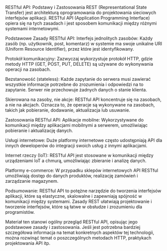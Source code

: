 RESTful API: Podstawy i Zastosowania
REST (Representational State Transfer) jest architekturą oprogramowania do projektowania sieciowych interfejsów aplikacji. RESTful API (Application Programming Interface) opiera się na tych zasadach i jest sposobem komunikacji między różnymi systemami internetowymi.

Podstawowe Zasady RESTful API:
Interfejs jednolitych zasobów: Każdy zasób (np. użytkownik, post, komentarz) w systemie ma swoje unikalne URI (Uniform Resource Identifier), przez które jest identyfikowany.

Protokół komunikacyjny: Zazwyczaj wykorzystuje protokół HTTP, gdzie metody HTTP (GET, POST, PUT, DELETE) są używane do wykonywania operacji na zasobach.

Bezstanowość (stateless): Każde zapytanie do serwera musi zawierać wszystkie informacje potrzebne do zrozumienia i odpowiedzi na to zapytanie. Serwer nie przechowuje żadnych danych o stanie klienta.

Skierowana na zasoby, nie akcje: RESTful API koncentruje się na zasobach, a nie na akcjach. Oznacza to, że operacje są wykonywane na zasobach, takich jak pobieranie, dodawanie, aktualizacja lub usuwanie.

Zastosowania RESTful API:
Aplikacje mobilne: Wykorzystywane do komunikacji między aplikacjami mobilnymi a serwerem, umożliwiając pobieranie i aktualizację danych.

Usługi internetowe: Duże platformy internetowe często udostępniają API dla innych deweloperów do integracji swoich usług z innymi aplikacjami.

Internet rzeczy (IoT): RESTful API jest stosowane w komunikacji między urządzeniami IoT a chmurą, umożliwiając zbieranie i analizę danych.

Platformy e-commerce: W przypadku sklepów internetowych API RESTful umożliwiają dostęp do danych produktów, realizację zamówień i zarządzanie magazynem.

Podsumowanie:
RESTful API to potężne narzędzie do tworzenia interfejsów aplikacji, które są elastyczne, skalowalne i zapewniają spójność w komunikacji między systemami. Zasady REST ułatwiają projektowanie i tworzenie interfejsów, które są łatwe w obsłudze i zrozumieniu dla programistów.

Materiał ten stanowi ogólny przegląd RESTful API, opisując jego podstawowe zasady i zastosowania. Jeśli jest potrzebna bardziej szczegółowa informacja na temat konkretnych aspektów tej technologii, można rozwinąć temat o poszczególnych metodach HTTP, praktykach projektowania API itp.
